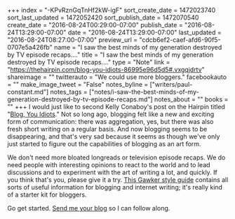 +++
index = "-KPvRznGqTnHf2kW-igF"
sort_create_date = 1472023740
sort_last_updated = 1472052420
sort_publish_date = 1472070540
create_date = "2016-08-24T00:29:00-07:00"
publish_date = "2016-08-24T13:29:00-07:00"
date = "2016-08-24T13:29:00-07:00"
last_updated = "2016-08-24T08:27:00-07:00"
preview_url = "cdcb6ef2-caef-afd6-90f5-0707e5a426fb"
name = "I saw the best minds of my generation destroyed by TV episode recaps...."
title = "I saw the best minds of my generation destroyed by TV episode recaps...."
type = "Note"
link = "https://thehairpin.com/blog-you-idiots-86995e96d5d5#.vxgqjdrtv"
shareimage = ""
twitterauto = "We could use more bloggers."
facebookauto = ""
make_image_tweet = "False"
notes_byline = ["writers/paul-constant.md"]
notes_tags = ["notes/i-saw-the-best-minds-of-my-generation-destroyed-by-tv-episode-recaps.md"]
notes_about = ""
books = ""
+++
I would just like to second Kelly Conaboy's post on the Hairpin titled "[Blog, You Idiots](https://thehairpin.com/blog-you-idiots-86995e96d5d5#.vxgqjdrtv)." Not so long ago, blogging felt like a new and exciting form of communication: there was aggregation, yes, but there was also fresh short writing on a regular basis. And now blogging seems to be disappearing, and that's very sad because it seems as though we've only just started to figure out the capabilities of blogging as an art form. 

We don't need more bloated longreads or television episode recaps. We do need people with interesting opinions to react to the world and to lead discussions and to experiment with the art of writing a lot, and quickly. If you think that's you, please give it a try. [This Gawker style guide](http://www.thisisinsider.com/gawkercom-style-guide-from-2008-2016-8) contains all sorts of useful information for blogging and internet writing; it's really kind of a starter kit for bloggers. 

Go get started. [Send me your blog](http://www.seattlereviewofbooks.com/about/) so I can follow along.